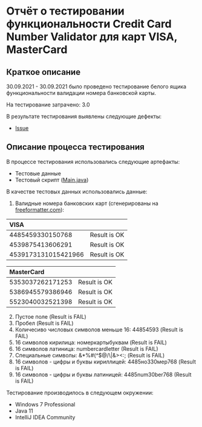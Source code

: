 # Отчёт о тестировании функциональности Credit Card Number Validator для карт VISA, MasterCard

## Краткое описание

30.09.2021 - 30.09.2021 было проведено тестирование белого ящика функциональности валидации номера банковской карты.

На тестирование затрачено: 3.0

В результате тестирования выявлены следующие дефекты:
* [Issue](https://github.com/npetyaeva/javaLesson_1_2/issues/1)

## Описание процесса тестирования

В процессе тестирования использовались следующие артефакты:
* Тестовые данные
* Тестовый скрипт ([Main.java](https://github.com/npetyaeva/javaLesson_1_2/blob/master/src/Main.java))

В качестве тестовых данных использовались данные:
1. Валидные номера банковских карт (сгенерированы на [freeformatter.com](https://www.freeformatter.com/credit-card-number-generator-validator.html)):

| VISA | |
|:---|:---|
| 4485459330150768 | Result is OK |
| 4539875413606291 | Result is OK |
| 4539173131015421966 | Result is OK |

| MasterCard ||
|:---|:---|
| 5353037262171253 | Result is OK |
| 5386945579386946 | Result is OK |
| 5523040032521398 | Result is OK |

2. Пустое поле (Result is FAIL)
3. Пробел (Result is FAIL)
4. Количесиво числовых символов меньше 16: 44854593 (Result is FAIL)
5. 16 символов кирилица: номеркартыбуквам (Result is FAIL)
6. 16 символов латиница: numbercardletter (Result is FAIL)
7. Специальные символы: &*%#(^$@/\\|&><:; (Result is FAIL)
8. 16 символов - цифры и буквы кириллицей: 4485но330мер768 (Result is FAIL)
9. 16 символов - цифры и буквы латиницей: 4485num30ber768 (Result is FAIL)

Тестирование производилось в следующем окружении:
* Windows 7 Professional
* Java 11
* IntelliJ IDEA Community
